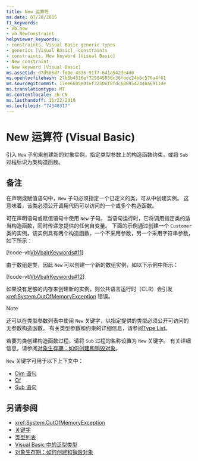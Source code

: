 ```yaml
---
title: New 运算符
ms.date: 07/20/2015
f1_keywords:
- vb.new
- vb.NewConstraint
helpviewer_keywords:
- constraints, Visual Basic generic types
- generics [Visual Basic], constraints
- constraints, New keyword [Visual Basic]
- New constraint
- New keyword [Visual Basic]
ms.assetid: d7d566d7-fe0e-4336-91f7-641a542de4d0
ms.openlocfilehash: 27b5b4516ef729045036c36fedc24b6c576a4f61
ms.sourcegitcommit: 17ee6605e01ef32506f8fdc686954244ba6911de
ms.translationtype: MT
ms.contentlocale: zh-CN
ms.lasthandoff: 11/22/2019
ms.locfileid: "74348317"
---
```

# <a name="new-operator-visual-basic"></a>New 运算符 (Visual Basic)

引入 `New` 子句来创建新的对象实例，指定类型参数上的构造函数约束，或将 `Sub` 过程标识为类构造函数。

## <a name="remarks"></a>备注

在声明或赋值语句中，`New` 子句必须指定一个已定义的类，可从中创建实例。 这意味着，该类必须公开调用代码可以访问的一个或多个构造函数。

可在声明语句或赋值语句中使用 `New` 子句。 当语句运行时，它将调用指定类的适当构造函数，同时传递您提供的任何自变量。 下面的示例通过创建一个 `Customer` 类的实例，该实例具有两个构造函数，一个不采用参数，另一个采用字符串参数，如下所示：

[!code-vb[VbVbalrKeywords#11](~/samples/snippets/visualbasic/VS_Snippets_VBCSharp/VbVbalrKeywords/VB/Class6.vb#11)]

由于数组是类，因此 `New` 可以创建一个新的数组实例，如以下示例中所示：

[!code-vb[VbVbalrKeywords#12](~/samples/snippets/visualbasic/VS_Snippets_VBCSharp/VbVbalrKeywords/VB/Class6.vb#12)]

如果没有足够的内存来创建新的实例，则公共语言运行时（CLR）会引发 <xref:System.OutOfMemoryException> 错误。

> [!NOTE]
> 还可以在类型参数列表中使用 `New` 关键字，以指定提供的类型必须公开可访问的无参数构造函数。 有关类型参数和约束的详细信息，请参阅[Type List](../statements/type-list.md)。

若要为类创建构造函数过程，请将 `Sub` 过程的名称设置为 `New` 关键字。 有关详细信息，请参阅[对象生存期：如何创建和销毁对象](../../programming-guide/language-features/objects-and-classes/object-lifetime-how-objects-are-created-and-destroyed.md)。

`New` 关键字可用于以下上下文中：

- [Dim 语句](../statements/dim-statement.md)
- [Of](../statements/of-clause.md)
- [Sub 语句](../statements/sub-statement.md)

## <a name="see-also"></a>另请参阅

- <xref:System.OutOfMemoryException>
- [关键字](../keywords/index.md)
- [类型列表](../statements/type-list.md)
- [Visual Basic 中的泛型类型](../../programming-guide/language-features/data-types/generic-types.md)
- [对象生存期：如何创建和销毁对象](../../programming-guide/language-features/objects-and-classes/object-lifetime-how-objects-are-created-and-destroyed.md)
